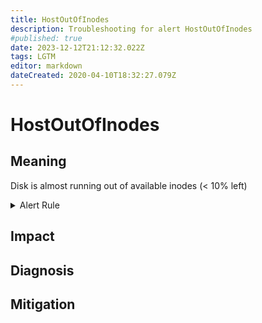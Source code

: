 ```yaml
---
title: HostOutOfInodes
description: Troubleshooting for alert HostOutOfInodes
#published: true
date: 2023-12-12T21:12:32.022Z
tags: LGTM
editor: markdown
dateCreated: 2020-04-10T18:32:27.079Z
---
```


# HostOutOfInodes

## Meaning
[//]: # "Short paragraph that explains what the alert means"
Disk is almost running out of available inodes (< 10% left)

<details>
  <summary>Alert Rule</summary>

  ```yaml
alert: HostOutOfInodes
expr: (node_filesystem_files_free{fstype!="msdosfs"} / node_filesystem_files{fstype!="msdosfs"} * 100 < 10 and ON (instance, device, mountpoint) node_filesystem_readonly == 0) * on(instance) group_left (nodename) node_uname_info{nodename=~".+"}
for: 2m
labels:
    severity: warning
annotations:
    summary: Host out of inodes (instance {{ $labels.instance }})
    description: |-
        Disk is almost running out of available inodes (< 10% left)
          VALUE = {{ $value }}
          LABELS = {{ $labels }}
    runbook: https://github.com/srerun/prometheus-alerts/content/runbooks/HostOutOfInodes

  ```
</details>


## Impact
[//]: # "What could / will happen if the alert is not addressed"



## Diagnosis
[//]: # "Steps to take to identify the cause of the problem"



## Mitigation
[//]: # "The steps necessary to resolve the alert"
